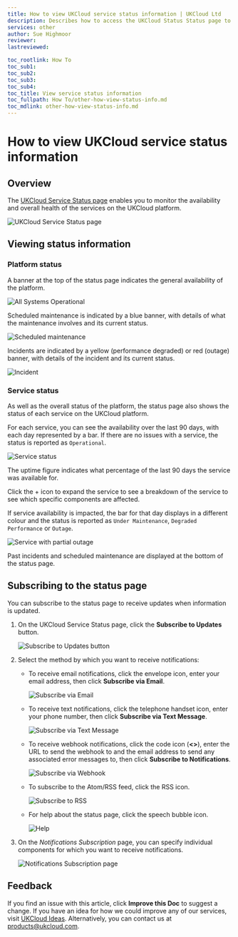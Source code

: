 ```yaml
---
title: How to view UKCloud service status information | UKCloud Ltd
description: Describes how to access the UKCloud Status Status page to view information on the status of the services on the platform
services: other
author: Sue Highmoor
reviewer:
lastreviewed: 

toc_rootlink: How To
toc_sub1: 
toc_sub2:
toc_sub3:
toc_sub4:
toc_title: View service status information
toc_fullpath: How To/other-how-view-status-info.md
toc_mdlink: other-how-view-status-info.md
---
```


# How to view UKCloud service status information

## Overview

The [UKCloud Service Status page](https://status.ukcloud.com) enables you to monitor the availability and overall health of the services on the UKCloud platform.

![UKCloud Service Status page](images/other-status-page.png)

## Viewing status information

### Platform status

A banner at the top of the status page indicates the general availability of the platform.

![All Systems Operational](images/other-status-all-operational.png)

Scheduled maintenance is indicated by a blue banner, with details of what the maintenance involves and its current status.

![Scheduled maintenance](images/other-status-maintenance.png)

Incidents are indicated by a yellow (performance degraded) or red (outage) banner, with details of the incident and its current status.

![Incident](images/other-status-incident.png)

### Service status

As well as the overall status of the platform, the status page also shows the status of each service on the UKCloud platform.

For each service, you can see the availability over the last 90 days, with each day represented by a bar. If there are no issues with a service, the status is reported as `Operational`.

![Service status](images/other-status-service.png)

The uptime figure indicates what percentage of the last 90 days the service was available for.

Click the + icon to expand the service to see a breakdown of the service to see which specific components are affected.

If service availability is impacted, the bar for that day displays in a different colour and the status is reported as `Under Maintenance`, `Degraded Performance` or `Outage`.

![Service with partial outage](images/other-status-outage.png)

Past incidents and scheduled maintenance are displayed at the bottom of the status page.

## Subscribing to the status page

You can subscribe to the status page to receive updates when information is updated.

1. On the UKCloud Service Status page, click the **Subscribe to Updates** button.

    ![Subscribe to Updates button](images/other-status-btn-subscribe.png)

2. Select the method by which you want to receive notifications:

    - To receive email notifications, click the envelope icon, enter your email address, then click **Subscribe via Email**.

        ![Subscribe via Email](images/other-status-notification-email.png)

    - To receive text notifications, click the telephone handset icon, enter your phone number, then click **Subscribe via Text Message**.

        ![Subscribe via Text Message](images/other-status-notification-text.png)

    - To receive webhook notifications, click the code icon (**<>**), enter the URL to send the webhook to and the email address to send any associated error messages to, then click **Subscribe to Notifications**.

        ![Subscribe via Webhook](images/other-status-notification-webhook.png)

    - To subscribe to the Atom/RSS feed, click the RSS icon.

        ![Subscribe to RSS](images/other-status-notification-rss.png)

    - For help about the status page, click the speech bubble icon.

        ![Help](images/other-status-help.png)

3. On the *Notifications Subscription* page, you can specify individual components for which you want to receive notifications.

    ![Notifications Subscription page](images/other-status-subscriptions.png)

## Feedback

If you find an issue with this article, click **Improve this Doc** to suggest a change. If you have an idea for how we could improve any of our services, visit [UKCloud Ideas](https://ideas.ukcloud.com). Alternatively, you can contact us at <products@ukcloud.com>.